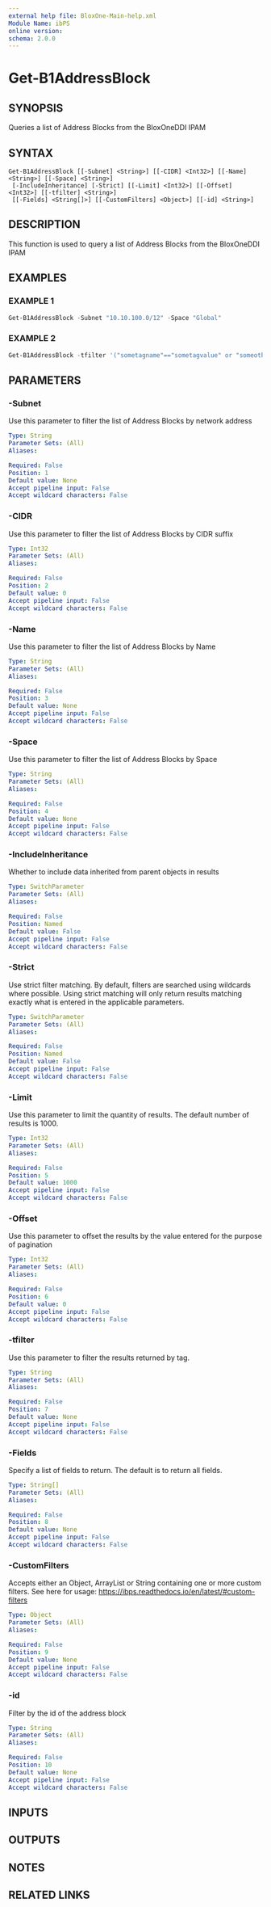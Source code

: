 ```yaml
---
external help file: BloxOne-Main-help.xml
Module Name: ibPS
online version:
schema: 2.0.0
---
```


# Get-B1AddressBlock

## SYNOPSIS
Queries a list of Address Blocks from the BloxOneDDI IPAM

## SYNTAX

```
Get-B1AddressBlock [[-Subnet] <String>] [[-CIDR] <Int32>] [[-Name] <String>] [[-Space] <String>]
 [-IncludeInheritance] [-Strict] [[-Limit] <Int32>] [[-Offset] <Int32>] [[-tfilter] <String>]
 [[-Fields] <String[]>] [[-CustomFilters] <Object>] [[-id] <String>]
```

## DESCRIPTION
This function is used to query a list of Address Blocks from the BloxOneDDI IPAM

## EXAMPLES

### EXAMPLE 1
```powershell
Get-B1AddressBlock -Subnet "10.10.100.0/12" -Space "Global"
```

### EXAMPLE 2
```powershell
Get-B1AddressBlock -tfilter '("sometagname"=="sometagvalue" or "someothertagname"=="someothertagvalue")'
```

## PARAMETERS

### -Subnet
Use this parameter to filter the list of Address Blocks by network address

```yaml
Type: String
Parameter Sets: (All)
Aliases:

Required: False
Position: 1
Default value: None
Accept pipeline input: False
Accept wildcard characters: False
```

### -CIDR
Use this parameter to filter the list of Address Blocks by CIDR suffix

```yaml
Type: Int32
Parameter Sets: (All)
Aliases:

Required: False
Position: 2
Default value: 0
Accept pipeline input: False
Accept wildcard characters: False
```

### -Name
Use this parameter to filter the list of Address Blocks by Name

```yaml
Type: String
Parameter Sets: (All)
Aliases:

Required: False
Position: 3
Default value: None
Accept pipeline input: False
Accept wildcard characters: False
```

### -Space
Use this parameter to filter the list of Address Blocks by Space

```yaml
Type: String
Parameter Sets: (All)
Aliases:

Required: False
Position: 4
Default value: None
Accept pipeline input: False
Accept wildcard characters: False
```

### -IncludeInheritance
Whether to include data inherited from parent objects in results

```yaml
Type: SwitchParameter
Parameter Sets: (All)
Aliases:

Required: False
Position: Named
Default value: False
Accept pipeline input: False
Accept wildcard characters: False
```

### -Strict
Use strict filter matching.
By default, filters are searched using wildcards where possible.
Using strict matching will only return results matching exactly what is entered in the applicable parameters.

```yaml
Type: SwitchParameter
Parameter Sets: (All)
Aliases:

Required: False
Position: Named
Default value: False
Accept pipeline input: False
Accept wildcard characters: False
```

### -Limit
Use this parameter to limit the quantity of results.
The default number of results is 1000.

```yaml
Type: Int32
Parameter Sets: (All)
Aliases:

Required: False
Position: 5
Default value: 1000
Accept pipeline input: False
Accept wildcard characters: False
```

### -Offset
Use this parameter to offset the results by the value entered for the purpose of pagination

```yaml
Type: Int32
Parameter Sets: (All)
Aliases:

Required: False
Position: 6
Default value: 0
Accept pipeline input: False
Accept wildcard characters: False
```

### -tfilter
Use this parameter to filter the results returned by tag.

```yaml
Type: String
Parameter Sets: (All)
Aliases:

Required: False
Position: 7
Default value: None
Accept pipeline input: False
Accept wildcard characters: False
```

### -Fields
Specify a list of fields to return.
The default is to return all fields.

```yaml
Type: String[]
Parameter Sets: (All)
Aliases:

Required: False
Position: 8
Default value: None
Accept pipeline input: False
Accept wildcard characters: False
```

### -CustomFilters
Accepts either an Object, ArrayList or String containing one or more custom filters.
See here for usage: https://ibps.readthedocs.io/en/latest/#custom-filters

```yaml
Type: Object
Parameter Sets: (All)
Aliases:

Required: False
Position: 9
Default value: None
Accept pipeline input: False
Accept wildcard characters: False
```

### -id
Filter by the id of the address block

```yaml
Type: String
Parameter Sets: (All)
Aliases:

Required: False
Position: 10
Default value: None
Accept pipeline input: False
Accept wildcard characters: False
```

## INPUTS

## OUTPUTS

## NOTES

## RELATED LINKS

